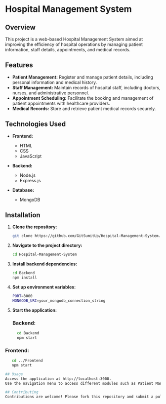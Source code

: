 # Hospital Management System

## Overview

This project is a web-based Hospital Management System aimed at improving the efficiency of hospital operations by managing patient information, staff details, appointments, and medical records.

## Features

- **Patient Management:** Register and manage patient details, including personal information and medical history.
- **Staff Management:** Maintain records of hospital staff, including doctors, nurses, and administrative personnel.
- **Appointment Scheduling:** Facilitate the booking and management of patient appointments with healthcare providers.
- **Medical Records:** Store and retrieve patient medical records securely.

## Technologies Used

- **Frontend:**
  - HTML
  - CSS
  - JavaScript

- **Backend:**
  - Node.js
  - Express.js

- **Database:**
  - MongoDB

## Installation

1. **Clone the repository:**
   ```bash
   git clone https://github.com/GitSumitUp/Hospital-Management-System.git

2. **Navigate to the project directory:**
   ```bash
   cd Hospital-Management-System

4. **Install backend dependencies:**
   ```bash
   cd Backend
   npm install
   
6. **Set up environment variables:**
   ```bash
   PORT=3000
   MONGODB_URI=your_mongodb_connection_string

8. **Start the application:**
   ### Backend:
   ```bash
     cd Backend
     npm start

  ### Frontend: 
  ```bash
     cd ../Frontend
     npm start

## Usage 
 Access the application at http://localhost:3000.
 Use the navigation menu to access different modules such as Patient Management, Staff Management, and Appointments.

## Contributing
 Contributions are welcome! Please fork this repository and submit a pull request for any enhancements or bug fixes.

   


